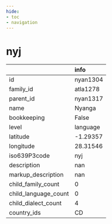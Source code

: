 ```yaml
---
hide:
- toc
- navigation
---
```

# nyj
|                      | info     |
|:---------------------|:---------|
| id                   | nyan1304 |
| family_id            | atla1278 |
| parent_id            | nyan1317 |
| name                 | Nyanga   |
| bookkeeping          | False    |
| level                | language |
| latitude             | -1.29357 |
| longitude            | 28.31546 |
| iso639P3code         | nyj      |
| description          | nan      |
| markup_description   | nan      |
| child_family_count   | 0        |
| child_language_count | 0        |
| child_dialect_count  | 4        |
| country_ids          | CD       |